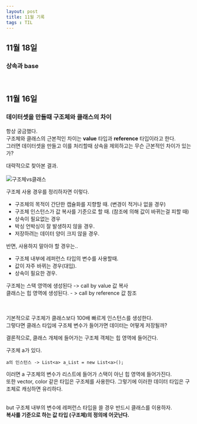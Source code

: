 ```yaml
---
layout: post
title: 11월 기록
tags : TIL
---
```

## 11월 18일
### **상속과 base**<br>
<br>

## 11월 16일
### **데이터셋을 만들때 구조체와 클래스의 차이** <br>

항상 궁금했다.<br>
구조체와 클래스의 근본적인 차이는 **value** 타입과 __reference__ 타입이라고 한다.<br>
그러면 데이터셋을 만들고 이를 처리할때 상속을 제외하고는 무슨 근본적인 차이가 있는가?<br>

대략적으로 찾아본 결과.<br><br>
![구조체vs클래스](https://user-images.githubusercontent.com/65288322/201966151-57a32406-67c5-4677-9f05-e93a286bd069.png)

구조체 사용 경우를 정리하자면 이렇다.<br>
- 구조체의 목적이 간단한 캡슐화를 지향할 때. (변경이 적거나 없을 경우)<br>
- 구조체 인스턴스가 값 복사를 기준으로 할 때. (참조에 의해 값이 바뀌는걸 피할 때)<br>
- 상속이 필요없는 경우<br>
- 박싱 언박싱이 잘 발생하지 않을 경우.<br>
- 저장하려는 데이터 양이 크지 않을 경우.<br>

반면, 사용하지 말아야 할 경우는..<br>
- 구조체 내부에 레퍼런스 타입의 변수를 사용할때.<br>
- 값이 자주 바뀌는 경우(대입).<br>
- 상속이 필요한 경우.<br>

구조체는 스택 영역에 생성된다 -> call by value 값 복사 <br>
클래스는 힙 영역에 생성된다. - > call by reference 값 참조 <br><br>

<br>
기본적으로 구조체가 클래스보다 100배 빠르게 인스턴스를 생성한다.<br>
그렇다면 클래스 타입에 구조체 변수가 들어가면 데이터는 어떻게 저장될까?<br>

결론적으로, 클래스 개체에 들어가는 구조체 객체는 힙 영역에 들어간다. <br>

구조체 a가 있다.<br>
```
a의 인스턴스 -> List<a> a_List = new List<a>();
```
이러면 a 구조체의 변수가 리스트에 들어가 스택이 아닌 힙 영역에 들어가진다.<br>
또한 vector, color 같은 타입은 구조체를 사용한다. 그렇기에 이러한 데이터 타입은 구조체로 캐싱하면 유리하다.<br><br>

but 구조체 내부의 변수에 레퍼런스 타입을 쓸 경우 반드시 클래스를 이용하자.<br>
**복사를 기준으로 하는 값 타입 (구조체)의 정의에 어긋난다.**
